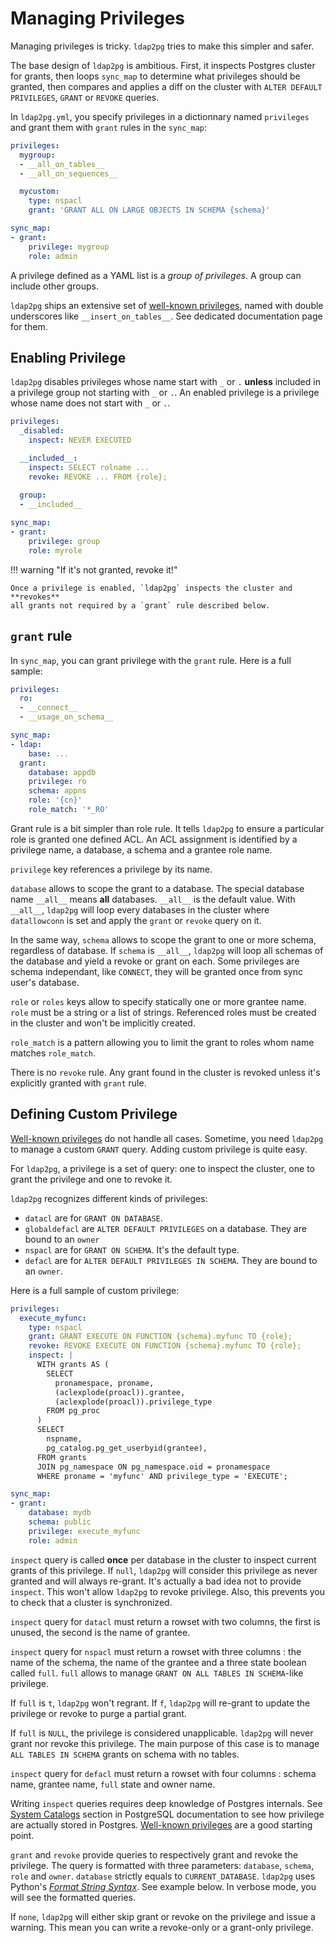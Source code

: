 <h1>Managing Privileges</h1>

Managing privileges is tricky. `ldap2pg` tries to make this simpler and safer.

The base design of `ldap2pg` is ambitious. First, it inspects Postgres cluster
for grants, then loops `sync_map` to determine what privileges should be
granted, then compares and applies a diff on the cluster with
`ALTER DEFAULT PRIVILEGES`, `GRANT` or `REVOKE` queries.

In `ldap2pg.yml`, you specify privileges in a dictionnary named `privileges`
and grant them with `grant` rules in the `sync_map`:

```yaml
privileges:
  mygroup:
  - __all_on_tables__
  - __all_on_sequences__

  mycustom:
    type: nspacl
    grant: 'GRANT ALL ON LARGE OBJECTS IN SCHEMA {schema}'

sync_map:
- grant:
    privilege: mygroup
    role: admin
```

A privilege defined as a YAML list is a *group of privileges*. A group can
include other groups.

`ldap2pg` ships an extensive set of [well-known privileges](wellknown.md),
named with double underscores like `__insert_on_tables__`. See dedicated documentation page for them.


## Enabling Privilege

`ldap2pg` disables privileges whose name start with `_` or `.` **unless**
included in a privilege group not starting with `_` or `.`. An enabled
privilege is a privilege whose name does not start with `_` or `.`.

``` yaml
privileges:
  _disabled:
    inspect: NEVER EXECUTED

  __included__:
    inspect: SELECT rolname ...
    revoke: REVOKE ... FROM {role};

  group:
  - __included__
  
sync_map:
- grant:
    privilege: group
    role: myrole
```

!!! warning "If it's not granted, revoke it!"

    Once a privilege is enabled, `ldap2pg` inspects the cluster and **revokes**
    all grants not required by a `grant` rule described below.


## `grant` rule

In `sync_map`, you can grant privilege with the `grant` rule. Here is a full
sample:

``` yaml
privileges:
  ro:
  - __connect__
  - __usage_on_schema__

sync_map:
- ldap:
    base: ...
  grant:
    database: appdb
    privilege: ro
    schema: appns
    role: '{cn}'
    role_match: '*_RO'
```

Grant rule is a bit simpler than role rule. It tells `ldap2pg` to ensure a
particular role is granted one defined ACL. An ACL assignment is identified by a
privilege name, a database, a schema and a grantee role name.

`privilege` key references a privilege by its name.

`database` allows to scope the grant to a database. The special database name
`__all__` means **all** databases. `__all__` is the default value. With
`__all__`, `ldap2pg` will loop every databases in the cluster where
`datallowconn` is set and apply the `grant` or `revoke` query on it.

In the same way, `schema` allows to scope the grant to one or more schema,
regardless of database. If `schema` is `__all__`, `ldap2pg` will loop all
schemas of the database and yield a revoke or grant on each. Some privileges are
schema independant, like `CONNECT`, they will be granted once from sync user's
database.

`role` or `roles` keys allow to specify statically one or more grantee name.
`role` must be a string or a list of strings. Referenced roles must be created
in the cluster and won't be implicitly created.

`role_match` is a pattern allowing you to limit the grant to roles whom name
matches `role_match`.

There is no `revoke` rule. Any grant found in the cluster is revoked unless it's
explicitly granted with `grant` rule.


## Defining Custom Privilege

[Well-known privileges](wellknown.md) do not handle all cases. Sometime, you need
`ldap2pg` to manage a custom `GRANT` query. Adding custom privilege is quite easy.

For `ldap2pg`, a privilege is a set of query: one to inspect the cluster, one to
grant the privilege and one to revoke it.

`ldap2pg` recognizes different kinds of privileges:

- `datacl` are for `GRANT ON DATABASE`.
- `globaldefacl` are `ALTER DEFAULT PRIVILEGES` on a database. They are bound to
  an `owner`
- `nspacl` are for `GRANT ON SCHEMA`. It's the default type.
- `defacl` are for `ALTER DEFAULT PRIVILEGES IN SCHEMA`. They are bound to an
  `owner`.

Here is a full sample of custom privilege:

``` yaml
privileges:
  execute_myfunc:
    type: nspacl
    grant: GRANT EXECUTE ON FUNCTION {schema}.myfunc TO {role};
    revoke: REVOKE EXECUTE ON FUNCTION {schema}.myfunc TO {role};
    inspect: |
      WITH grants AS (
        SELECT
          pronamespace, proname, 
          (aclexplode(proacl)).grantee,
          (aclexplode(proacl)).privilege_type
        FROM pg_proc
      )
      SELECT
        nspname,
        pg_catalog.pg_get_userbyid(grantee),
      FROM grants
      JOIN pg_namespace ON pg_namespace.oid = pronamespace
      WHERE proname = 'myfunc' AND privilege_type = 'EXECUTE';

sync_map:
- grant:
    database: mydb
    schema: public
    privilege: execute_myfunc
    role: admin
```

`inspect` query is called **once** per database in the cluster to inspect
current grants of this privilege. If `null`, `ldap2pg` will consider this
privilege as never granted and will always re-grant. It's actually a bad idea
not to provide `inspect`. This won't allow `ldap2pg` to revoke privilege. Also,
this prevents you to check that a cluster is synchronized.

`inspect` query for `datacl` must return a rowset with two columns, the first is
unused, the second is the name of grantee.

`inspect` query for `nspacl` must return a rowset with three columns : the name
of the schema, the name of the grantee and a three state boolean called `full`.
`full` allows to manage `GRANT ON ALL TABLES IN SCHEMA`-like privilege.

If `full` is `t`, `ldap2pg` won't regrant. If `f`, `ldap2pg` will re-grant to
update the privilege or revoke to purge a partial grant.

If `full` is `NULL`, the privilege is considered unapplicable. `ldap2pg` will never
grant nor revoke this privilege. The main purpose of this case is to manage `ALL
TABLES IN SCHEMA` grants on schema with no tables.

`inspect` query for `defacl` must return a rowset with four columns : schema
name, grantee name, `full` state and owner name.

Writing `inspect` queries requires deep knowledge of Postgres internals. See
[System Catalogs](https://www.postgresql.org/docs/current/static/catalogs.html)
section in PostgreSQL documentation to see how privilege are actually stored in
Postgres. [Well-known privileges](wellknown.md) are a good starting point.

`grant` and `revoke` provide queries to respectively grant and revoke the privilege.
The query is formatted with three parameters: `database`, `schema`, `role` and
`owner`. `database` strictly equals to `CURRENT_DATABASE`. `ldap2pg` uses
Python's [*Format String
Syntax*](https://docs.python.org/3.7/library/string.html#formatstrings). See
example below. In verbose mode, you will see the formatted queries.

If `none`, `ldap2pg` will either skip grant or revoke on the privilege and issue a
warning. This mean you can write a revoke-only or a grant-only privilege.
